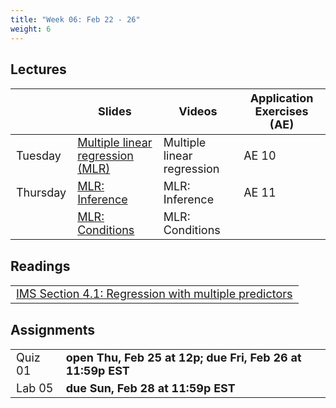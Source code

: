 ```yaml
---
title: "Week 06: Feb 22 - 26"
weight: 6
---
```


<style>
table {
font-size: 18px;
}

</style>

## Lectures

|           | Slides                   | Videos | Application Exercises (AE) |
|-----------|--------------------------|--------|--------|
| Tuesday  | [Multiple linear regression (MLR)](https://sta210-sp21.netlify.app/slides/10-mlr-intro.html#1) | Multiple linear regression | AE 10 |
| Thursday   | [MLR: Inference](https://sta210-sp21.netlify.app/slides/11-mlr-inference#1) | MLR: Inference | AE 11|
|   | [MLR: Conditions](https://sta210-sp21.netlify.app/slides/11-mlr-conditions.html#1)| MLR: Conditions | |

## Readings

|            | 
|------------|
| [IMS Section 4.1: Regression with multiple predictors](https://openintro-ims.netlify.app/multi-logistic-models.html#regression-multiple-predictors) |



## Assignments

|                        |   |
|------------------------|---|
|Quiz 01 | **open Thu, Feb 25 at 12p; due Fri, Feb 26 at 11:59p EST**| 
|Lab 05 | **due Sun, Feb 28 at 11:59p EST**| 









